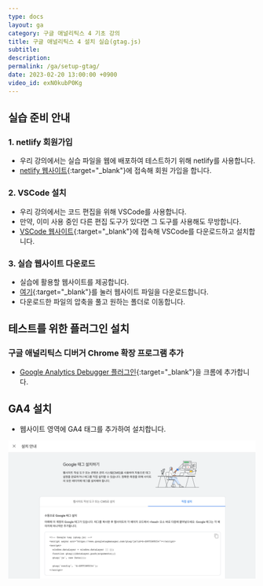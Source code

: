 ```yaml
---
type: docs
layout: ga
category: 구글 애널리틱스 4 기초 강의
title: 구글 애널리틱스 4 설치 실습(gtag.js)
subtitle: 
description: 
permalink: /ga/setup-gtag/
date: 2023-02-20 13:00:00 +0900
video_id: exN0kubP0Kg
---
```


## 실습 준비 안내

### 1. netlify 회원가입

- 우리 강의에서는 실습 파일을 웹에 배포하여 테스트하기 위해 netlify를 사용합니다.
- [netlify 웹사이트](https://www.netlify.com/){:target="_blank"}에 접속해 회원 가입을 합니다.

### 2. VSCode 설치

- 우리 강의에서는 코드 편집을 위해 VSCode를 사용합니다.
- 만약, 이미 사용 중인 다른 편집 도구가 있다면 그 도구를 사용해도 무방합니다.
- [VSCode 웹사이트](https://code.visualstudio.com/){:target="_blank"}에 접속해 VSCode를 다운로드하고 설치합니다.

### 3. 실습 웹사이트 다운로드

- 실습에 활용할 웹사이트를 제공합니다.
- [여기](https://drive.google.com/file/d/1oC8DWzRLAgDEc2ORnY5EgHVK8CxguRpO/view?usp=sharing){:target="_blank"}를 눌러 웹사이트 파일을 다운로드합니다.
- 다운로드한 파일의 압축을 풀고 원하는 폴더로 이동합니다.

## 테스트를 위한 플러그인 설치

### 구글 애널리틱스 디버거 Chrome 확장 프로그램 추가

- [Google Analytics Debugger 플러그인](https://chrome.google.com/webstore/detail/google-analytics-debugger/jnkmfdileelhofjcijamephohjechhna){:target="_blank"}을 크롬에 추가합니다.

## GA4 설치

- 웹사이트 <head> 영역에 GA4 태그를 추가하여 설치합니다.

![gtag](/images/docs/ga/setup-gtag/01.png)